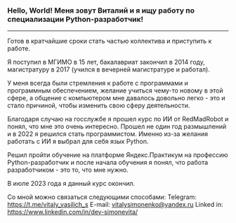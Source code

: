 ### Hello, World! Меня зовут Виталий и я ищу работу по специализации Python-разработчик!
_________________________________________________

Готов в кратчайшие сроки стать частью коллектива и приступить к работе.

Я поступил в МГИМО в 15 лет, бакалавриат закончил в 2014 году, магистратуру в 2017 (учился в вечерней магистратуре и работал).

У меня всегда были стремления к работе с программами и программным обеспечением, желание учиться чему-то новому в этой сфере, а общение с компьютером мне давалось довольно легко - это и стало причиной, чтобы изменить свою сферу деятельности.

Благодаря случаю на госслужбе я прошел курс по ИИ от RedMadRobot и понял, что мне это очень интересно. Прошел не один год размышлений и в 2022 я решился стать программистом. Именно из-за желания работать с ИИ я выбрал для себя язык Python.

Решил пройти обучение на платформе Яндекс.Практикум на профессию Python-разработчик и после начала обучения я понял, что работа разработчиком - это то, что мне нужно.

В июле 2023 года я данный курс окончил.

Со мной можно связаться следующими способами:
  Telegram: https://t.me/vitaly_vasilich_s
  E-mail: vitalysimonenko@yandex.ru
  Linked in: https://www.linkedin.com/in/dev-simonevita/
